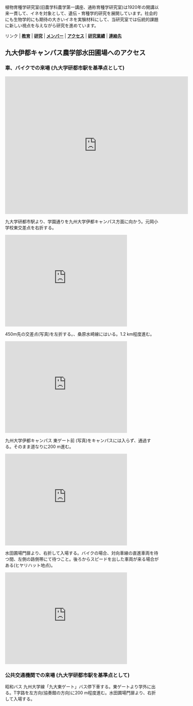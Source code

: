 植物育種学研究室(旧農学科農学第一講座、通称育種学研究室)は1920年の開講以来一貫して、イネを対象として、遺伝・育種学的研究を展開しています。社会的にも生物学的にも期待の大きいイネを実験材料にして、当研究室では伝統的課題に新しい視点を与えながら研究を進めています。

リンク | **[教育](index.md)** | **[研究](index.md)** | **[メンバー](members.md)** | **[アクセス](access.md)** | **[研究業績](publication.md)** | **[連絡先](access.md)**

## 九大伊都キャンパス農学部水田圃場へのアクセス

### 車、バイクでの来場 (九大学研都市駅を基準点として)
<iframe src="https://www.google.com/maps/embed?pb=!1m26!1m12!1m3!1d16879.868412219195!2d130.23211198728018!3d33.59168333019263!2m3!1f0!2f0!3f0!3m2!1i1024!2i768!4f13.1!4m11!3e0!4m5!1s0x3541eb986776eb43%3A0x3f1cd437118856dc!2z5Lmd5aSn5a2m56CU6YO95biC6aeF44CB44CSODE5LTAzNzkg56aP5bKh55yM56aP5bKh5biC6KW_5Yy65YyX5Y6f77yR5LiB55uu77yR!3m2!1d33.578156!2d130.25975929999998!4m3!3m2!1d33.6026954!2d130.2306889!5e1!3m2!1sja!2sjp!4v1690103261187!5m2!1sja!2sjp" width="600" height="450" style="border:0;" allowfullscreen="" loading="lazy" referrerpolicy="no-referrer-when-downgrade"></iframe>

九大学研都市駅より、学園通りを九州大学伊都キャンパス方面に向かう。元岡小学校東交差点を右折する。
<iframe src="https://www.google.com/maps/embed?pb=!4v1690103939751!6m8!1m7!1scw4y4GwmOEFrJw1_rBzlJg!2m2!1d33.58886368006306!2d130.2402985903837!3f290.0282567431459!4f1.5155377408002693!5f0.7820865974627469" width="400" height="300" style="border:0;" allowfullscreen="" loading="lazy" referrerpolicy="no-referrer-when-downgrade"></iframe>

450m先の交差点(写真)を左折する。、桑原水崎線にはいる。1.2 km程度進む。
<iframe src="https://www.google.com/maps/embed?pb=!4v1690104042933!6m8!1m7!1sbLugjERt_4kKuQA_TM0eqA!2m2!1d33.59293934383068!2d130.2408265678186!3f2.9112853980815316!4f-6.419538772596823!5f0.7820865974627469" width="400" height="300" style="border:0;" allowfullscreen="" loading="lazy" referrerpolicy="no-referrer-when-downgrade"></iframe>

九州大学伊都キャンパス 東ゲート前 (写真)をキャンパスには入らず、通過する。そのまま道なりに200 m進む。
<iframe src="https://www.google.com/maps/embed?pb=!4v1690104264675!6m8!1m7!1s_0m57q8FW0UGBshFuOsa9A!2m2!1d33.60050260455893!2d130.2317523457377!3f352.9811694413347!4f-7.035725567469925!5f0.7820865974627469" width="400" height="300" style="border:0;" allowfullscreen="" loading="lazy" referrerpolicy="no-referrer-when-downgrade"></iframe>

水田圃場門扉より、右折して入場する。バイクの場合、対向車線の直進車両を待つ間、左側の路側帯にて待つこと。後ろからスピードを出した車両が来る場合がある(ヒヤリハット地点)。
<iframe src="https://www.google.com/maps/embed?pb=!4v1690104484203!6m8!1m7!1s3jdYj84mbbcdGXIiuELmUA!2m2!1d33.60252265350155!2d130.23070971893!3f334.5323364219627!4f-2.6859264954630646!5f0.7820865974627469" width="400" height="300" style="border:0;" allowfullscreen="" loading="lazy" referrerpolicy="no-referrer-when-downgrade"></iframe>


### 公共交通機関での来場 (九大学研都市駅を基準点として)
昭和バス 九州大学線「九大東ゲート」バス停下車する。東ゲートより学外に出る。T字路を左方向(協奏館の方向)に200 m程度進む。水田圃場門扉より、右折して入場する。



